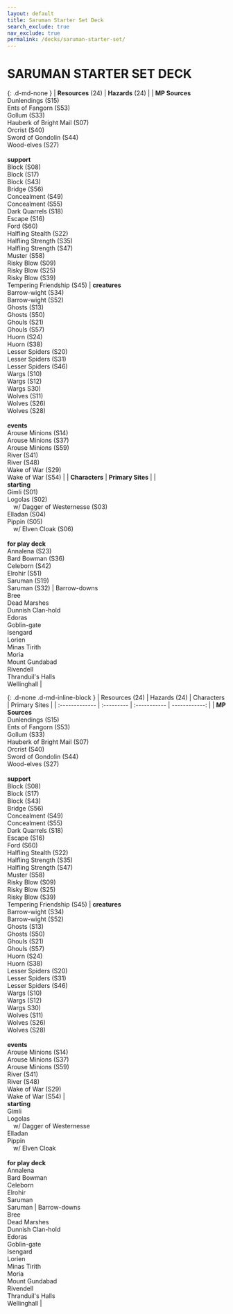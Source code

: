 ```yaml
---
layout: default
title: Saruman Starter Set Deck
search_exclude: true
nav_exclude: true
permalink: /decks/saruman-starter-set/
---
```


# SARUMAN STARTER SET DECK

{: .d-md-none } 
| **Resources** (24) | **Hazards** (24) |
| **MP Sources**<br>Dunlendings (S15)<br>Ents of Fangorn (S53)<br>Gollum (S33)<br>Hauberk of Bright Mail (S07)<br>Orcrist (S40)<br>Sword of Gondolin (S44)<br>Wood-elves (S27)<br><br>**support**<br>Block (S08)<br>Block (S17)<br>Block (S43)<br>Bridge (S56)<br>Concealment (S49)<br>Concealment (S55)<br>Dark Quarrels (S18)<br>Escape (S16)<br>Ford (S60)<br>Halfling Stealth (S22)<br>Halfling Strength (S35)<br>Halfling Strength (S47)<br>Muster (S58)<br>Risky Blow (S09)<br>Risky Blow (S25)<br>Risky Blow (S39)<br>Tempering Friendship (S45) | **creatures**<br>Barrow-wight (S34)<br>Barrow-wight (S52)<br>Ghosts (S13)<br>Ghosts (S50)<br>Ghouls (S21)<br>Ghouls (S57)<br>Huorn (S24)<br>Huorn (S38)<br>Lesser Spiders (S20)<br>Lesser Spiders (S31)<br>Lesser Spiders (S46)<br>Wargs (S10)<br>Wargs (S12)<br>Wargs S30)<br>Wolves (S11)<br>Wolves (S26)<br>Wolves (S28)<br><br>**events**<br>Arouse Minions (S14)<br>Arouse Minions (S37)<br>Arouse Minions (S59)<br>River (S41)<br>River (S48)<br>Wake of War (S29)<br>Wake of War (S54) |
| **Characters** | **Primary Sites** |
| <br>**starting**<br>Gimli (S01)<br>Logolas (S02)<br>&emsp;w/ Dagger of Westernesse (S03)<br>Elladan (S04)<br>Pippin (S05)<br>&emsp;w/ Elven Cloak (S06)<br><br>**for play deck**<br>Annalena (S23)<br>Bard Bowman (S36)<br>Celeborn (S42)<br>Elrohir (S51)<br>Saruman (S19)<br>Saruman (S32) | Barrow-downs<br>Bree<br>Dead Marshes<br>Dunnish Clan-hold<br>Edoras<br>Goblin-gate<br>Isengard<br>Lorien<br>Minas Tirith<br>Moria<br>Mount Gundabad<br>Rivendell<br>Thranduil's Halls<br>Wellinghall |

{: .d-none .d-md-inline-block } 
| Resources (24) | Hazards (24) | Characters | Primary Sites |
| :------------- | :--------- | :----------- | ------------: |
| **MP Sources**<br>Dunlendings (S15)<br>Ents of Fangorn (S53)<br>Gollum (S33)<br>Hauberk of Bright Mail (S07)<br>Orcrist (S40)<br>Sword of Gondolin (S44)<br>Wood-elves (S27)<br><br>**support**<br>Block (S08)<br>Block (S17)<br>Block (S43)<br>Bridge (S56)<br>Concealment (S49)<br>Concealment (S55)<br>Dark Quarrels (S18)<br>Escape (S16)<br>Ford (S60)<br>Halfling Stealth (S22)<br>Halfling Strength (S35)<br>Halfling Strength (S47)<br>Muster (S58)<br>Risky Blow (S09)<br>Risky Blow (S25)<br>Risky Blow (S39)<br>Tempering Friendship (S45) | **creatures**<br>Barrow-wight (S34)<br>Barrow-wight (S52)<br>Ghosts (S13)<br>Ghosts (S50)<br>Ghouls (S21)<br>Ghouls (S57)<br>Huorn (S24)<br>Huorn (S38)<br>Lesser Spiders (S20)<br>Lesser Spiders (S31)<br>Lesser Spiders (S46)<br>Wargs (S10)<br>Wargs (S12)<br>Wargs S30)<br>Wolves (S11)<br>Wolves (S26)<br>Wolves (S28)<br><br>**events**<br>Arouse Minions (S14)<br>Arouse Minions (S37)<br>Arouse Minions (S59)<br>River (S41)<br>River (S48)<br>Wake of War (S29)<br>Wake of War (S54) | <br>**starting**<br>Gimli<br>Logolas<br>&emsp;w/ Dagger of Westernesse<br>Elladan<br>Pippin<br>&emsp;w/ Elven Cloak<br><br>**for play deck**<br>Annalena<br>Bard Bowman<br>Celeborn<br>Elrohir<br>Saruman<br>Saruman | Barrow-downs<br>Bree<br>Dead Marshes<br>Dunnish Clan-hold<br>Edoras<br>Goblin-gate<br>Isengard<br>Lorien<br>Minas Tirith<br>Moria<br>Mount Gundabad<br>Rivendell<br>Thranduil's Halls<br>Wellinghall |

